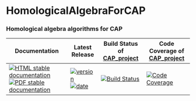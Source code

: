 <!-- BEGIN HEADER -->
# HomologicalAlgebraForCAP

### Homological algebra algorithms for CAP

| Documentation | Latest Release | Build Status of [CAP_project](/../../) | Code Coverage of [CAP_project](/../../) |
| ------------- | -------------- | ------------ | ------------- |
| [![HTML stable documentation][html-img]][html-url] [![PDF stable documentation][pdf-img]][pdf-url] | [![version][version-img]][version-url] [![date][date-img]][date-url] | [![Build Status][tests-img]][tests-url] | [![Code Coverage][codecov-img]][codecov-url] |

<!-- END HEADER -->
<!-- BEGIN FOOTER -->
[html-img]: https://img.shields.io/badge/HTML-stable-blue.svg
[html-url]: https://homalg-project.github.io/CAP_project/HomologicalAlgebraForCAP/doc/chap0_mj.html

[pdf-img]: https://img.shields.io/badge/PDF-stable-blue.svg
[pdf-url]: https://homalg-project.github.io/CAP_project/HomologicalAlgebraForCAP/download_pdf.html

[version-img]: https://img.shields.io/endpoint?url=https://homalg-project.github.io/CAP_project/HomologicalAlgebraForCAP/badge_version.json
[version-url]: https://homalg-project.github.io/CAP_project/HomologicalAlgebraForCAP/view_release.html

[date-img]: https://img.shields.io/endpoint?url=https://homalg-project.github.io/CAP_project/HomologicalAlgebraForCAP/badge_date.json
[date-url]: https://homalg-project.github.io/CAP_project/HomologicalAlgebraForCAP/view_release.html

[tests-img]: https://github.com/homalg-project/CAP_project/workflows/Tests/badge.svg?branch=master
[tests-url]: https://github.com/homalg-project/CAP_project/actions?query=workflow%3ATests+branch%3Amaster

[codecov-img]: https://codecov.io/gh/homalg-project/CAP_project/branch/master/graph/badge.svg
[codecov-url]: https://codecov.io/gh/homalg-project/CAP_project
<!-- END FOOTER -->
